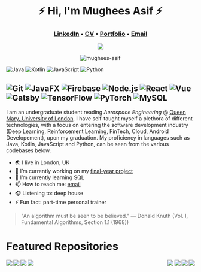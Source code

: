 <h1 align="center">⚡️ Hi, I'm Mughees Asif ⚡️</h1>
<h3 align="center"><a href="https://www.linkedin.com/in/mugheesasif/">LinkedIn</a> &bull; <a href="https://drive.google.com/file/d/1P46H2csFZ500mgV8oTFFYCyAdgwKQ0JZ/edit">CV</a> &bull; <a href="https://bymughees.com">Portfolio</a> &bull; <a href="mailto:mughees460@gmail.com">Email</a></h4>

<p align="center">
  <img src="https://komarev.com/ghpvc/?username=mughees-asif&color=green&style=liquid" />
</p>

<p align="center">
  <img align="center" src="https://github-readme-streak-stats.herokuapp.com/?user=mughees-asif&" alt="mughees-asif" />
</p>

![Java](https://img.shields.io/badge/-Java-000000?style=flat&logo=Java)
![Kotlin](https://img.shields.io/badge/-Kotlin-FFFFFF?style=flat&logo=kotlin)
![JavaScript](https://img.shields.io/badge/-JavaScript-FFFFFF?style=flat&logo=javascript)
![Python](https://img.shields.io/badge/-Python-FFFFFF?style=flat&logo=python)

![Git](https://img.shields.io/badge/-Git-FFFFFF?style=flat&logo=git)
![JavaFX](https://img.shields.io/badge/-JavaFX-000000?style=flat&logo=Java)
![Firebase](https://img.shields.io/badge/-Firebase-FFFFFF?style=flat&logo=Google)
![Node.js](https://img.shields.io/badge/-Node.js-FFFFFF?style=flat&logo=node.js)
![React](https://img.shields.io/badge/-React-FFFFFF?style=flat&logo=React)
![Vue](https://img.shields.io/badge/-Vue.js-FFFFFF?style=flat&logo=vue.js)
![Gatsby](https://img.shields.io/badge/-Gatsby-000000?style=flat&logo=Gatsby)
![TensorFlow](https://img.shields.io/badge/-TensorFlow-FFFFFF?style=flat&logo=TensorFlow)
![PyTorch](https://img.shields.io/badge/-PyTorch-FFFFFF?style=flat&logo=PyTorch)
![MySQL](https://img.shields.io/badge/-SQL-FFFFFF?style=flat&logo=MySQL)
---

I am an undergraduate student reading *Aerospace Engineering* @ [Queen Mary, University of London](https://www.qmul.ac.uk/undergraduate/coursefinder/courses/2020/aerospace-engineering/). I have self-taught myself a plethora of different technologies, with a focus on entering the software development industry (Deep Learning, Reinforcement Learning, FinTech, Cloud, Android Developement), upon my graduation. My proficiency in languages such as Java, Kotlin, JavaScript and Python, can be seen from the various codebases below.

- 🌏 I live in London, UK
- 🔭 I’m currently working on my [final-year project](https://nbviewer.jupyter.org/github/mughees-asif/dip/blob/master/deep-learning-dip.ipynb)
- 🌱 I’m currently learning SQL
- 📫 How to reach me: [email](mailto:mughees460@gmail.com)
- 🎧 Listening to: deep house
- ⚡ Fun fact: part-time personal trainer 

> "An algorithm must be seen to be believed." ― Donald Knuth (Vol. I, Fundamental Algorithms, Section 1.1 (1968))

# Featured Repositories

<a href="https://github.com/mughees-asif/JavaFX-QMFS-TelemetrySystemGUI">
  <img align="right" src="https://github-readme-stats.vercel.app/api/pin/?username=mughees-asif&repo=JavaFX-QMFS-TelemetrySystemGUI&theme=dark" />
</a>

<a href="https://github.com/mughees-asif/android-kotlin">
  <img align="left" src="https://github-readme-stats.vercel.app/api/pin/?username=mughees-asif&repo=android-kotlin&theme=gruvbox" />
</a>

<a href="https://github.com/mughees-asif/leetcode-solutions">
  <img align="right" src="https://github-readme-stats.vercel.app/api/pin/?username=mughees-asif&repo=leetcode-solutions&theme=tokyonight" />
</a>

<a href="https://github.com/mughees-asif/hackerrank-solved-challenges">
  <img align="left" src="https://github-readme-stats.vercel.app/api/pin/?username=mughees-asif&repo=hackerrank-solved-challenges&theme=dracula" />
</a>

<a href="https://github.com/mughees-asif/matlab-qmul">
  <img align="right" src="https://github-readme-stats.vercel.app/api/pin/?username=mughees-asif&repo=matlab-qmul&theme=cobalt" />
</a>

<a href="https://github.com/mughees-asif/astric">
  <img align="left" src="https://github-readme-stats.vercel.app/api/pin/?username=mughees-asif&repo=astric&theme=merko" />
</a>
<a href="https://github.com/mughees-asif/dip">
  <img align="right" src="https://github-readme-stats.vercel.app/api/pin/?username=mughees-asif&repo=dip&theme=onedark" />
</a>

<a href="https://github.com/mughees-asif/machinelearning-projects">
  <img align="left" src="https://github-readme-stats.vercel.app/api/pin/?username=mughees-asif&repo=machinelearning-projects&theme=cobalt" />
</a>
